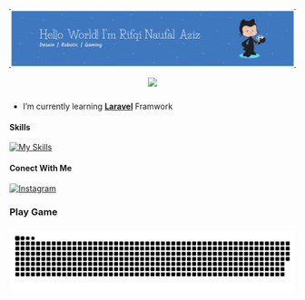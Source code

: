 ![MasAz1](img/rifqi.jpg)

<!--
**MasAz1/MasAz1** is a ✨ _special_ ✨ repository because its `README.md` (this file) appears on your GitHub profile.

Here are some ideas to get you started:

- 🔭 I’m currently working on ...
- 🌱 I’m currently learning ...
- 👯 I’m looking to collaborate on ...
- 🤔 I’m looking for help with ...
- 💬 Ask me about ...
- 📫 How to reach me: ...
- 😄 Pronouns: ...
- ⚡ Fun fact: ...
-->
<div align="center">
  <img height="150" src="https://media.giphy.com/media/M9gbBd9nbDrOTu1Mqx/giphy.gif"  />
</div>

###
-  I’m currently learning [**Laravel**](http://laravel.com) Framwork

#### Skills
<p align="center">

[![My Skills](https://skillicons.dev/icons?i=cpp,cs,html,css,php,python,java,js,laravel,arduino&perline=5)](https://skillicons.dev)
</p>

#### Conect With Me
[![Instagram](https://skillicons.dev/icons?i=instagram)](https://www.instagram.com/rifqinaufalaziz/)


<h3 align="left">Play Game</h3>

###
![Snake](https://raw.githubusercontent.com/MasAz1/MasAz1/refs/heads/main/img/snake.svg)

###
